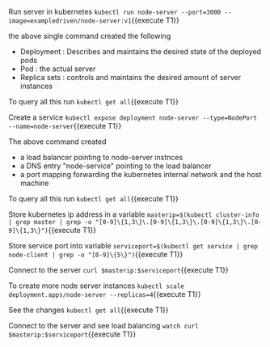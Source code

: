 Run server in kubernetes `kubectl run node-server --port=3000 --image=exampledriven/node-server:v1`{{execute T1}}

the above single command created the following 
- Deployment : Describes and maintains the desired state of the deployed pods
- Pod : the actual server
- Replica sets : controls and maintains the desired amount of server instances

To query all this run  `kubectl get all`{{execute T1}}

Create a service `kubectl expose deployment node-server --type=NodePort --name=node-server`{{execute T1}}

The above command created
- a load balancer pointing to node-server instnces
- a DNS entry "node-service" pointing to the load balancer
- a port mapping forwarding the kubernetes internal network and the host machine 

To query all this run  `kubectl get all`{{execute T1}}

Store kubernetes ip address in a variable `masterip=$(kubectl cluster-info | grep master | grep -o "[0-9]\{1,3\}\.[0-9]\{1,3\}\.[0-9]\{1,3\}\.[0-9]\{1,3\}")`{{execute T1}}

Store service port into variable `serviceport=$(kubectl get service | grep node-client | grep -o "[0-9]\{5\}")`{{execute T1}}

Connect to the server `curl $masterip:$serviceport`{{execute T1}}

To create more node server instances  `kubectl scale deployment.apps/node-server --replicas=4`{{execute T1}}

See the changes `kubectl get all`{{execute T1}}

Connect to the server and see load balancing `watch curl $masterip:$serviceport`{{execute T1}}





